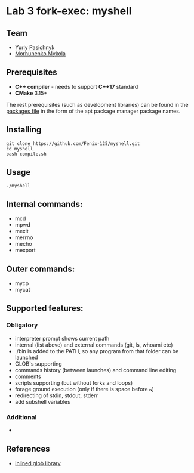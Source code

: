 # Lab 3 fork-exec: myshell

## Team

 - [Yuriy Pasichnyk](https://github.com/Fenix-125)
 - [Morhunenko Mykola](https://github.com/Myralllka)

## Prerequisites

 - **C++ compiler** - needs to support **C++17** standard
 - **CMake** 3.15+
 
The rest prerequisites (such as development libraries) can be found in the [packages file](./apt_packages.txt) in the form of the apt package manager package names.

## Installing
```
git clone https://github.com/Fenix-125/myshell.git
cd myshell
bash compile.sh
```
## Usage
```
./myshell
```
## Internal commands:
- mcd
- mpwd
- mexit
- merrno
- mecho
- mexport
## Outer commands:
- mycp
- mycat
## Supported features:
### Obligatory
- interpreter prompt shows current path
- internal (list above) and external commands (git, ls, whoami etc)
- ./bin is added to the PATH, so any program from that folder can be launched
- GLOB\`s supporting
- commands history (between launches) and command line editing
- comments
- scripts supporting (but without forks and loops)
- forage ground execution (only if there is space before `&`)
- redirecting of stdin, stdout, stderr
- add subshell variables

### Additional

-

## References
- [inlined glob library](https://bitbucket.org/szx/glob/src/master/)